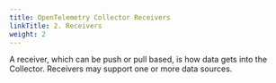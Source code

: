 ```yaml
---
title: OpenTelemetry Collector Receivers
linkTitle: 2. Receivers
weight: 2
---
```


A receiver, which can be push or pull based, is how data gets into the Collector. Receivers may support one or more data sources.
